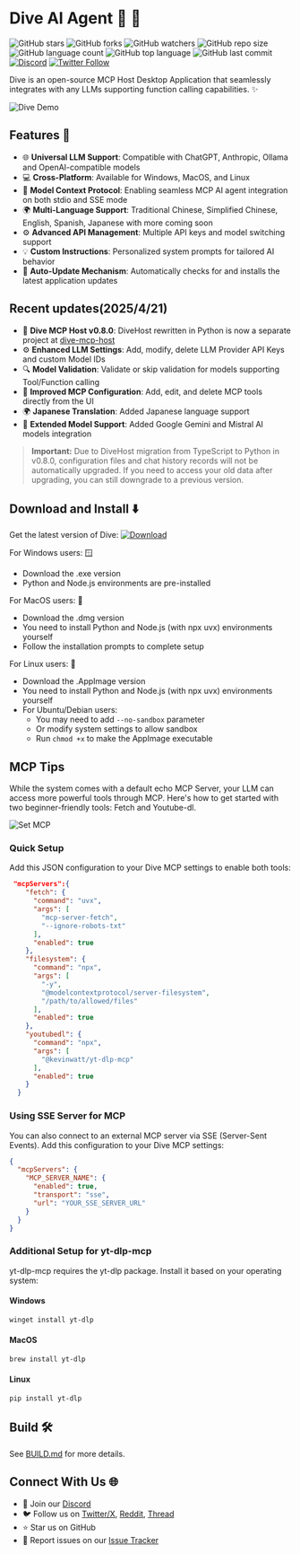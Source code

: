 # Dive AI Agent 🤿 🤖

![GitHub stars](https://img.shields.io/github/stars/OpenAgentPlatform/Dive?style=social)
![GitHub forks](https://img.shields.io/github/forks/OpenAgentPlatform/Dive?style=social)
![GitHub watchers](https://img.shields.io/github/watchers/OpenAgentPlatform/Dive?style=social)
![GitHub repo size](https://img.shields.io/github/repo-size/OpenAgentPlatform/Dive)
![GitHub language count](https://img.shields.io/github/languages/count/OpenAgentPlatform/Dive)
![GitHub top language](https://img.shields.io/github/languages/top/OpenAgentPlatform/Dive)
![GitHub last commit](https://img.shields.io/github/last-commit/OpenAgentPlatform/Dive?color=red)
[![Discord](https://img.shields.io/badge/Discord-Dive-blue?logo=discord&logoColor=white)](https://discord.com/invite/qceMERf4y2)
[![Twitter Follow](https://img.shields.io/twitter/follow/Dive_ai_agent?style=social)](https://twitter.com/Dive_ai_agent)

Dive is an open-source MCP Host Desktop Application that seamlessly integrates with any LLMs supporting function calling capabilities. ✨

![Dive Demo](./docs/DiveAI.gif)


## Features 🎯

- 🌐 **Universal LLM Support**: Compatible with ChatGPT, Anthropic, Ollama and OpenAI-compatible models
- 💻 **Cross-Platform**: Available for Windows, MacOS, and Linux
- 🔄 **Model Context Protocol**: Enabling seamless MCP AI agent integration on both stdio and SSE mode
- 🌍 **Multi-Language Support**: Traditional Chinese, Simplified Chinese, English, Spanish, Japanese with more coming soon
- ⚙️ **Advanced API Management**: Multiple API keys and model switching support
- 💡 **Custom Instructions**: Personalized system prompts for tailored AI behavior
- 🔄 **Auto-Update Mechanism**: Automatically checks for and installs the latest application updates

## Recent updates(2025/4/21)

- 🚀 **Dive MCP Host v0.8.0**: DiveHost rewritten in Python is now a separate project at [dive-mcp-host](https://github.com/OpenAgentPlatform/dive-mcp-host)
- ⚙️ **Enhanced LLM Settings**: Add, modify, delete LLM Provider API Keys and custom Model IDs
- 🔍 **Model Validation**: Validate or skip validation for models supporting Tool/Function calling
- 🔧 **Improved MCP Configuration**: Add, edit, and delete MCP tools directly from the UI
- 🌍 **Japanese Translation**: Added Japanese language support
- 🤖 **Extended Model Support**: Added Google Gemini and Mistral AI models integration

> **Important:** Due to DiveHost migration from TypeScript to Python in v0.8.0, configuration files and chat history records will not be automatically upgraded. If you need to access your old data after upgrading, you can still downgrade to a previous version.

## Download and Install ⬇️

Get the latest version of Dive:
[![Download](https://img.shields.io/badge/Download-Latest%20Release-blue.svg)](https://github.com/OpenAgentPlatform/Dive/releases/latest)

For Windows users: 🪟
- Download the .exe version
- Python and Node.js environments are pre-installed

For MacOS users: 🍎
- Download the .dmg version
- You need to install Python and Node.js (with npx uvx) environments yourself
- Follow the installation prompts to complete setup

For Linux users: 🐧
- Download the .AppImage version
- You need to install Python and Node.js (with npx uvx) environments yourself
- For Ubuntu/Debian users:
  - You may need to add `--no-sandbox` parameter
  - Or modify system settings to allow sandbox
  - Run `chmod +x` to make the AppImage executable

## MCP Tips

While the system comes with a default echo MCP Server, your LLM can access more powerful tools through MCP. Here's how to get started with two beginner-friendly tools: Fetch and Youtube-dl.

![Set MCP](./docs/DIVE_Screenshot_0.7.4.jpg)


### Quick Setup

Add this JSON configuration to your Dive MCP settings to enable both tools:

```json
 "mcpServers":{
    "fetch": {
      "command": "uvx",
      "args": [
        "mcp-server-fetch",
        "--ignore-robots-txt"
      ],
      "enabled": true
    },
    "filesystem": {
      "command": "npx",
      "args": [
        "-y",
        "@modelcontextprotocol/server-filesystem",
        "/path/to/allowed/files"
      ],
      "enabled": true
    },
    "youtubedl": {
      "command": "npx",
      "args": [
        "@kevinwatt/yt-dlp-mcp"
      ],
      "enabled": true
    }
  }
```

### Using SSE Server for MCP

You can also connect to an external MCP server via SSE (Server-Sent Events). Add this configuration to your Dive MCP settings:

```json
{
  "mcpServers": {
    "MCP_SERVER_NAME": {
      "enabled": true,
      "transport": "sse",
      "url": "YOUR_SSE_SERVER_URL"
    }
  }
}
```

### Additional Setup for yt-dlp-mcp

yt-dlp-mcp requires the yt-dlp package. Install it based on your operating system:

#### Windows
```bash
winget install yt-dlp
```

#### MacOS
```bash
brew install yt-dlp
```

#### Linux
```bash
pip install yt-dlp
```

## Build 🛠️

See [BUILD.md](BUILD.md) for more details.

## Connect With Us 🌐
- 💬 Join our [Discord](https://discord.com/invite/qceMERf4y2)
- 🐦 Follow us on [Twitter/X](https://x.com/Dive_ai_agent), [Reddit](https://www.reddit.com/user/Dive_Ai-agent/), [Thread](https://www.threads.net/@dive_mcpserver)
- ⭐ Star us on GitHub
- 🐛 Report issues on our [Issue Tracker](https://github.com/OpenAgentPlatform/Dive/issues)


